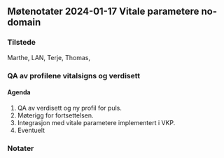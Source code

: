 ## Møtenotater 2024-01-17 Vitale parametere no-domain

### Tilstede

Marthe, LAN, Terje, Thomas, 

### QA av profilene vitalsigns og verdisett

#### Agenda

1. QA av verdisett og ny profil for puls.
2. Møterigg for fortsettelsen.
3. Integrasjon med vitale parametere implementert i VKP.
4. Eventuelt

### Notater

